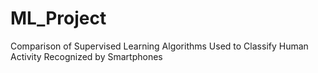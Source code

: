 # ML_Project
Comparison of Supervised Learning Algorithms Used to Classify Human Activity Recognized by Smartphones
